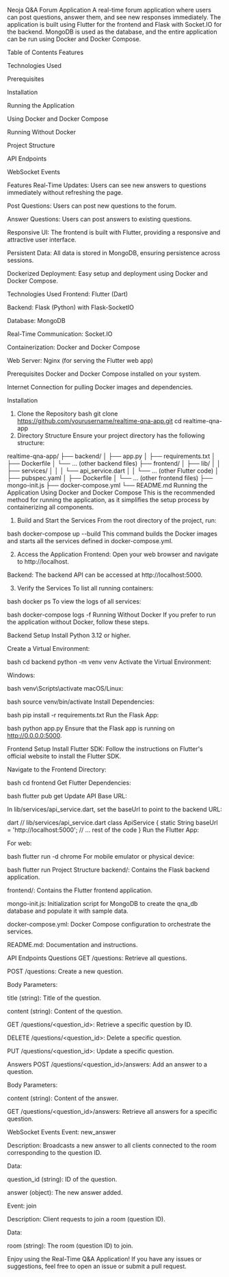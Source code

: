 Neoja Q&A Forum Application
A real-time forum application where users can post questions, answer them, and see new responses immediately. The application is built using Flutter for the frontend and Flask with Socket.IO for the backend. MongoDB is used as the database, and the entire application can be run using Docker and Docker Compose.

Table of Contents
Features

Technologies Used

Prerequisites

Installation

Running the Application

Using Docker and Docker Compose

Running Without Docker

Project Structure

API Endpoints

WebSocket Events

Features
Real-Time Updates: Users can see new answers to questions immediately without refreshing the page.

Post Questions: Users can post new questions to the forum.

Answer Questions: Users can post answers to existing questions.

Responsive UI: The frontend is built with Flutter, providing a responsive and attractive user interface.

Persistent Data: All data is stored in MongoDB, ensuring persistence across sessions.

Dockerized Deployment: Easy setup and deployment using Docker and Docker Compose.

Technologies Used
Frontend: Flutter (Dart)

Backend: Flask (Python) with Flask-SocketIO

Database: MongoDB

Real-Time Communication: Socket.IO

Containerization: Docker and Docker Compose

Web Server: Nginx (for serving the Flutter web app)

Prerequisites
Docker and Docker Compose installed on your system.

Internet Connection for pulling Docker images and dependencies.

Installation
1. Clone the Repository
bash
git clone https://github.com/yourusername/realtime-qna-app.git
cd realtime-qna-app
2. Directory Structure
Ensure your project directory has the following structure:

realtime-qna-app/
├── backend/
│   ├── app.py
│   ├── requirements.txt
│   ├── Dockerfile
│   └── ... (other backend files)
├── frontend/
│   ├── lib/
│   │   ├── services/
│   │   │   └── api_service.dart
│   │   └── ... (other Flutter code)
│   ├── pubspec.yaml
│   ├── Dockerfile
│   └── ... (other frontend files)
├── mongo-init.js
├── docker-compose.yml
└── README.md
Running the Application
Using Docker and Docker Compose
This is the recommended method for running the application, as it simplifies the setup process by containerizing all components.

1. Build and Start the Services
From the root directory of the project, run:

bash
docker-compose up --build
This command builds the Docker images and starts all the services defined in docker-compose.yml.

2. Access the Application
Frontend: Open your web browser and navigate to http://localhost.

Backend: The backend API can be accessed at http://localhost:5000.

3. Verify the Services
To list all running containers:

bash
docker ps
To view the logs of all services:

bash
docker-compose logs -f
Running Without Docker
If you prefer to run the application without Docker, follow these steps.

Backend Setup
Install Python 3.12 or higher.

Create a Virtual Environment:

bash
cd backend
python -m venv venv
Activate the Virtual Environment:

Windows:

bash
venv\Scripts\activate
macOS/Linux:

bash
source venv/bin/activate
Install Dependencies:

bash
pip install -r requirements.txt
Run the Flask App:

bash
python app.py
Ensure that the Flask app is running on http://0.0.0.0:5000.

Frontend Setup
Install Flutter SDK: Follow the instructions on Flutter's official website to install the Flutter SDK.

Navigate to the Frontend Directory:

bash
cd frontend
Get Flutter Dependencies:

bash
flutter pub get
Update API Base URL:

In lib/services/api_service.dart, set the baseUrl to point to the backend URL:

dart
// lib/services/api_service.dart
class ApiService {
  static String baseUrl = 'http://localhost:5000';
  // ... rest of the code
}
Run the Flutter App:

For web:

bash
flutter run -d chrome
For mobile emulator or physical device:

bash
flutter run
Project Structure
backend/: Contains the Flask backend application.

frontend/: Contains the Flutter frontend application.

mongo-init.js: Initialization script for MongoDB to create the qna_db database and populate it with sample data.

docker-compose.yml: Docker Compose configuration to orchestrate the services.

README.md: Documentation and instructions.

API Endpoints
Questions
GET /questions: Retrieve all questions.

POST /questions: Create a new question.

Body Parameters:

title (string): Title of the question.

content (string): Content of the question.

GET /questions/<question_id>: Retrieve a specific question by ID.

DELETE /questions/<question_id>: Delete a specific question.

PUT /questions/<question_id>: Update a specific question.

Answers
POST /questions/<question_id>/answers: Add an answer to a question.

Body Parameters:

content (string): Content of the answer.

GET /questions/<question_id>/answers: Retrieve all answers for a specific question.

WebSocket Events
Event: new_answer

Description: Broadcasts a new answer to all clients connected to the room corresponding to the question ID.

Data:

question_id (string): ID of the question.

answer (object): The new answer added.

Event: join

Description: Client requests to join a room (question ID).

Data:

room (string): The room (question ID) to join.

Enjoy using the Real-Time Q&A Application! If you have any issues or suggestions, feel free to open an issue or submit a pull request.
